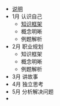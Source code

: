 - [说明](README.md)
- 1月 认识自己
    - [知识框架](有理数知识框架.md)
    - 概念明晰
    - 例题解析
- 2月 职业规划
    - 知识框架
    - 概念明晰
    - 例题解析
- 3月 讲故事
- 4月 独立思考
- 5月 分析解决问题
- 